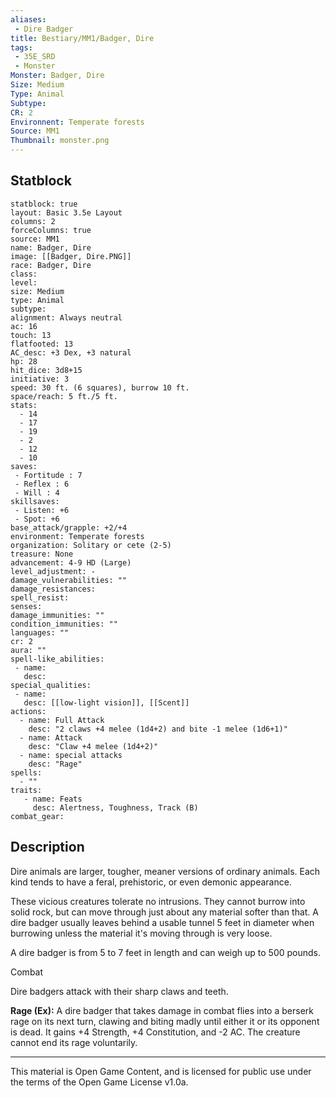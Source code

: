```yaml
---
aliases:
 - Dire Badger
title: Bestiary/MM1/Badger, Dire
tags: 
 - 35E_SRD
 - Monster
Monster: Badger, Dire
Size: Medium
Type: Animal
Subtype: 
CR: 2
Environnent: Temperate forests
Source: MM1
Thumbnail: monster.png
---
```


## Statblock

```statblock
statblock: true
layout: Basic 3.5e Layout
columns: 2
forceColumns: true
source: MM1 
name: Badger, Dire
image: [[Badger, Dire.PNG]]
race: Badger, Dire
class: 
level: 
size: Medium
type: Animal
subtype: 
alignment: Always neutral
ac: 16
touch: 13
flatfooted: 13
AC_desc: +3 Dex, +3 natural
hp: 28
hit_dice: 3d8+15
initiative: 3
speed: 30 ft. (6 squares), burrow 10 ft.
space/reach: 5 ft./5 ft.
stats:
  - 14
  - 17
  - 19
  - 2
  - 12
  - 10
saves:
 - Fortitude : 7
 - Reflex : 6
 - Will : 4
skillsaves:
 - Listen: +6
 - Spot: +6
base_attack/grapple: +2/+4
environment: Temperate forests
organization: Solitary or cete (2-5)
treasure: None
advancement: 4-9 HD (Large)
level_adjustment: -
damage_vulnerabilities: ""
damage_resistances: 
spell_resist: 
senses: 
damage_immunities: ""
condition_immunities: ""
languages: ""
cr: 2
aura: ""
spell-like_abilities:
 - name: 
   desc: 
special_qualities:
 - name:
   desc: [[low-light vision]], [[Scent]]
actions:
  - name: Full Attack
    desc: "2 claws +4 melee (1d4+2) and bite -1 melee (1d6+1)"
  - name: Attack
    desc: "Claw +4 melee (1d4+2)"
  - name: special attacks
    desc: "Rage"
spells:
  - ""
traits:
   - name: Feats
     desc: Alertness, Toughness, Track (B)
combat_gear:  
```

## Description



Dire animals are larger, tougher, meaner versions of ordinary animals. Each kind tends to have a feral, prehistoric, or even demonic appearance.

These vicious creatures tolerate no intrusions. They cannot burrow into solid rock, but can move through just about any material softer than that. A dire badger usually leaves behind a usable tunnel 5 feet in diameter when burrowing unless the material it's moving through is very loose.

A dire badger is from 5 to 7 feet in length and can weigh up to 500 pounds.

Combat

Dire badgers attack with their sharp claws and teeth.


**Rage (Ex):** A dire badger that takes damage in combat flies into a berserk rage on its next turn, clawing and biting madly until either it or its opponent is dead. It gains +4 Strength, +4 Constitution, and -2 AC. The creature cannot end its rage voluntarily.

---

This material is Open Game Content, and is licensed for public use under the terms of the Open Game License v1.0a.
